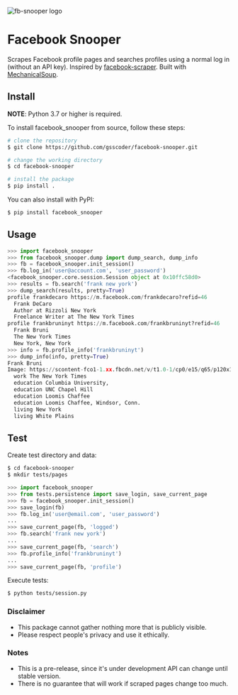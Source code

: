 ![fb-snooper logo](https://user-images.githubusercontent.com/1194228/69556500-1ab03f00-0fa5-11ea-867a-c4c897ea17ff.png)

# Facebook Snooper

Scrapes Facebook profile pages and searches profiles using a normal log in (without an API key). Inspired by [facebook-scraper](https://github.com/kevinzg/facebook-scraper). Built with [MechanicalSoup](https://github.com/MechanicalSoup/MechanicalSoup).

## Install

**NOTE**: Python 3.7 or higher is required.

To install facebook_snooper from source, follow these steps:
```sh
# clone the repository
$ git clone https://github.com/gsscoder/facebook-snooper.git

# change the working directory
$ cd facebook-snooper

# install the package
$ pip install .
```

You can also install with PyPI:
```sh
$ pip install facebook_snooper
```

## Usage

```python
>>> import facebook_snooper
>>> from facebook_snooper.dump import dump_search, dump_info
>>> fb = facebook_snooper.init_session()
>>> fb.log_in('user@account.com', 'user_password')
<facebook_snooper.core.session.Session object at 0x10ffc58d0>
>>> results = fb.search('frank new york')
>>> dump_search(results, pretty=True)
profile frankdecaro https://m.facebook.com/frankdecaro?refid=46
  Frank DeCaro
  Author at Rizzoli New York
  Freelance Writer at The New York Times
profile frankbruninyt https://m.facebook.com/frankbruninyt?refid=46
  Frank Bruni
  The New York Times
  New York, New York
>>> info = fb.profile_info('frankbruninyt')
>>> dump_info(info, pretty=True)
Frank Bruni
Image: https://scontent-fco1-1.xx.fbcdn.net/v/t1.0-1/cp0/e15/q65/p120x120/49...
  work The New York Times
  education Columbia University,
  education UNC Chapel Hill
  education Loomis Chaffee
  education Loomis Chaffee, Windsor, Conn.
  living New York
  living White Plains
```

## Test

Create test directory and data:
```sh
$ cd facebook-snooper
$ mkdir tests/pages
```
```python
>>> import facebook_snooper 
>>> from tests.persistence import save_login, save_current_page
>>> fb = facebook_snooper.init_session()
>>> save_login(fb)
>>> fb.log_in('user@email.com', 'user_password')
...
>>> save_current_page(fb, 'logged')
>>> fb.search('frank new york')
...
>>> save_current_page(fb, 'search')
>>> fb.profile_info('frankbruninyt')
...
>>> save_current_page(fb, 'profile')

```
Execute tests:
```sh
$ python tests/session.py
```

### Disclaimer

- This package cannot gather nothing more that is publicly visible.
- Please respect people's privacy and use it ethically.

### Notes

- This is a pre-release, since it's under development API can change until stable version.
- There is no guarantee that will work if scraped pages change too much.